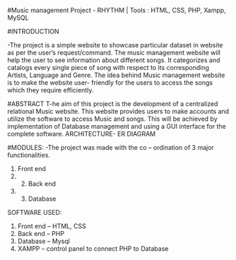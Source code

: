 #Music management Project - RHYTHM | Tools : HTML, CSS, PHP, Xampp, MySQL

#INTRODUCTION

-The project is a simple website to showcase particular dataset in website as per the user’s request/command. The music management website will help the user to see information about different songs. It categorizes and catalogs every single piece of song with respect to its corresponding Artists, Language and Genre.
The idea behind Music management website is to make the website user- friendly for the users to access the songs which they require efficiently.

#ABSTRACT
T-he aim of this project is the development of a centralized relational Music website.
This website provides users to make accounts and utilize the software to access Music and songs. This will be achieved by implementation of Database management and using a GUI interface for the complete software.
ARCHITECTURE- ER DIAGRAM

#MODULES:
-The project was made with the co – ordination of 3 major functionalities.
1) Front end 
2) 2) Back end 
3) 3) Database

SOFTWARE USED:
1) Front end – HTML, CSS
2) Back end – PHP
3) Database – Mysql
4) XAMPP – control panel to connect PHP to Database
